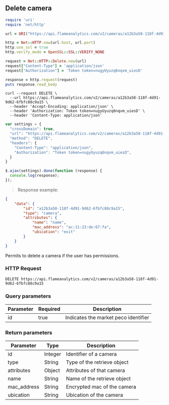## Delete camera

```ruby
require 'uri'
require 'net/http'

url = URI("https://api.flameanalytics.com/v2/cameras/a12b3a58-118f-4d91-9d62-6fbfc88c9a15")

http = Net::HTTP.new(url.host, url.port)
http.use_ssl = true
http.verify_mode = OpenSSL::SSL::VERIFY_NONE

request = Net::HTTP::Delete.new(url)
request["Content-Type"] = 'application/json'
request["Authorization"] = 'Token token=nugyUyuzq6nqvm_uiesD'

response = http.request(request)
puts response.read_body
```

```shell
curl --request DELETE \
  --url https://api.flameanalytics.com/v2/cameras/a12b3a58-118f-4d91-9d62-6fbfc88c9a15 \
  --header 'Accept-Encoding: application/json' \
  --header 'Authorization: Token token=nugyUyuzq6nqvm_uiesD' \
  --header 'Content-Type: application/json'
```

```javascript
var settings = {
  "crossDomain": true,
  "url": "https://api.flameanalytics.com/v2/cameras/a12b3a58-118f-4d91-9d62-6fbfc88c9a15",
  "method": "DELETE",
  "headers": {
    "Content-Type": "application/json",
    "Authorization": "Token token=nugyUyuzq6nqvm_uiesD",
  }
}

$.ajax(settings).done(function (response) {
  console.log(response);
});
```

> Response example:

```json
{
    "data": {
        "id": "a12b3a58-118f-4d91-9d62-6fbfc88c9a15",
        "type": "camera",
        "attributes": {
            "name": "name",
            "mac_address": "ac:11:23:de:67:fa",
            "ubication": "exit"
        }
    }
}
```

Permits to delete a camera if the user has permissions.

### HTTP Request

`DELETE https://api.flameanalytics.com/v2/cameras/a12b3a58-118f-4d91-9d62-6fbfc88c9a15`

### Query parameters

Parameter | Required | Description
--------- | ------- | -----------
id | true | Indicates the market peco identifier


### Return parameters

Parameter | Type | Description
--------- | ------- | -----------
id | Integer | Identifier of a camera
type | String | Type of the retrieve object
attributes | Object | Attributes of that camera
name | String | Name of the retrieve object
mac_address | String | Encrypted mac of the camera
ubication | String | Ubication of the camera
